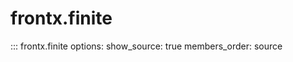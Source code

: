 # frontx.finite

::: frontx.finite
    options:
      show_source: true
      members_order: source
